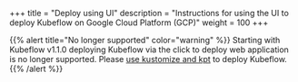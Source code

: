 +++
title = "Deploy using UI"
description = "Instructions for using the UI to deploy Kubeflow on Google Cloud Platform (GCP)"
weight = 100
+++

{{% alert title="No longer supported" color="warning" %}}
Starting with Kubeflow v1.1.0 deploying Kubeflow via the click to deploy web application
is no longer supported. Please [use kustomize and kpt](/docs/gke/deploy/deploy-cli/) to deploy Kubeflow.
{{% /alert %}}
